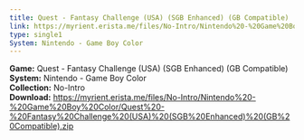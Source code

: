 ```yaml
---
title: Quest - Fantasy Challenge (USA) (SGB Enhanced) (GB Compatible)
link: https://myrient.erista.me/files/No-Intro/Nintendo%20-%20Game%20Boy%20Color/Quest%20-%20Fantasy%20Challenge%20(USA)%20(SGB%20Enhanced)%20(GB%20Compatible).zip
type: single1
System: Nintendo - Game Boy Color
---
```

<b>Game:</b> Quest - Fantasy Challenge (USA) (SGB Enhanced) (GB Compatible)<br>
<b>System:</b> Nintendo - Game Boy Color<br>
<b>Collection:</b> No-Intro<br>
<b>Download:</b> https://myrient.erista.me/files/No-Intro/Nintendo%20-%20Game%20Boy%20Color/Quest%20-%20Fantasy%20Challenge%20(USA)%20(SGB%20Enhanced)%20(GB%20Compatible).zip